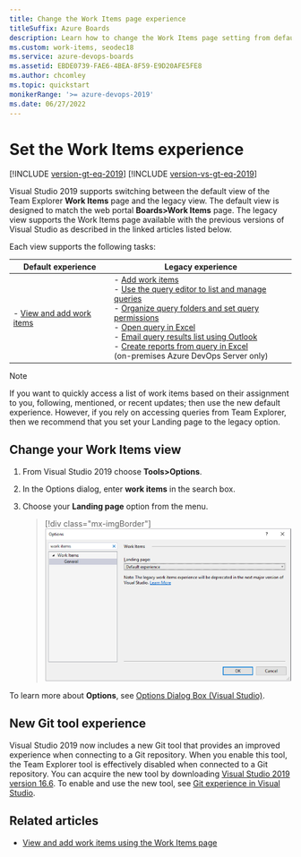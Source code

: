 ```yaml
---
title: Change the Work Items page experience
titleSuffix: Azure Boards
description: Learn how to change the Work Items page setting from default to legacy. 
ms.custom: work-items, seodec18  
ms.service: azure-devops-boards
ms.assetid: EBDE0739-FAE6-4BEA-8F59-E9D20AFE5FE8
ms.author: chcomley
ms.topic: quickstart
monikerRange: '>= azure-devops-2019'
ms.date: 06/27/2022
---
```


# Set the Work Items experience

[!INCLUDE [version-gt-eq-2019](../../includes/version-gt-eq-2019.md)] 
[!INCLUDE [version-vs-gt-eq-2019](../../includes/version-vs-gt-eq-2019.md)]   

Visual Studio 2019 supports switching between the default view of the Team Explorer **Work Items** page and the legacy view. The default view is designed to match the web portal **Boards>Work Items** page. The legacy view supports the Work Items page available with the previous versions of Visual Studio as described in the linked articles listed below.

Each view supports the following tasks: 

| **Default experience**|**Legacy experience**|
|-----------------------|---------------------| 
|- [View and add work items](./view-add-work-items.md)|- [Add work items](../backlogs/add-work-items.md)<br/>- [Use the query editor to list and manage queries](../queries/using-queries.md)<br/>- [Organize query folders and set query permissions](../queries/set-query-permissions.md)<br/>- [Open query in Excel](../backlogs/office/bulk-add-modify-work-items-excel.md)<br/>- [Email query results list using Outlook](../work-items/email-work-items.md)<br/>- [Create reports from query in Excel](/previous-versions/azure/devops/report/admin/create-status-and-trend-excel-reports)<br/>(on-premises Azure DevOps Server only)</li></ul>|
 
> [!NOTE]
> If you want to quickly access a list of work items based on their assignment to you, following, mentioned, or recent updates; then use the new default experience. However, if you rely on accessing queries from Team Explorer, then we recommend that you set your Landing page to the legacy option. 


## Change your Work Items view

1. From Visual Studio 2019 choose **Tools>Options**.

1. In the Options dialog, enter **work items** in the search box.  

1. Choose your **Landing page** option from the menu. 

	> [!div class="mx-imgBorder"]  
	> ![Open Tools>Options>Work Items](media/set-vs-experience/option-vs-options-work-items.png)

To learn more about **Options**, see [Options Dialog Box (Visual Studio)](/visualstudio/ide/reference/options-dialog-box-visual-studio).

## New Git tool experience

Visual Studio 2019 now includes a new Git tool that provides an improved experience when connecting to a Git repository. When you enable this tool, the Team Explorer tool is effectively disabled when connected to a Git repository. You can acquire the new tool by downloading [Visual Studio 2019 version 16.6](/visualstudio/releases/2019/release-notes-v16.6). To enable and use the new tool, see [Git experience in Visual Studio](/visualstudio/ide/git-with-visual-studio).  

## Related articles

- [View and add work items using the Work Items page](view-add-work-items.md)
